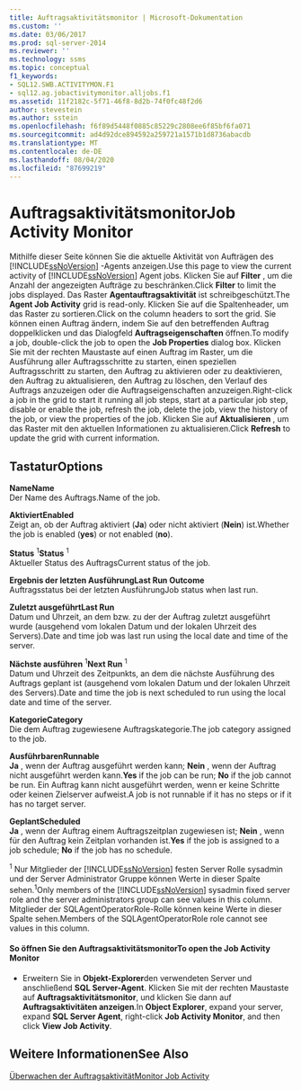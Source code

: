 ```yaml
---
title: Auftragsaktivitätsmonitor | Microsoft-Dokumentation
ms.custom: ''
ms.date: 03/06/2017
ms.prod: sql-server-2014
ms.reviewer: ''
ms.technology: ssms
ms.topic: conceptual
f1_keywords:
- SQL12.SWB.ACTIVITYMON.F1
- sql12.ag.jobactivitymonitor.alljobs.f1
ms.assetid: 11f2182c-5f71-46f8-8d2b-74f0fc48f2d6
author: stevestein
ms.author: sstein
ms.openlocfilehash: f6f89d5448f0885c85229c2808ee6f85bf6fa071
ms.sourcegitcommit: ad4d92dce894592a259721a1571b1d8736abacdb
ms.translationtype: MT
ms.contentlocale: de-DE
ms.lasthandoff: 08/04/2020
ms.locfileid: "87699219"
---
```

# <a name="job-activity-monitor"></a><span data-ttu-id="70f27-102">Auftragsaktivitätsmonitor</span><span class="sxs-lookup"><span data-stu-id="70f27-102">Job Activity Monitor</span></span>
  <span data-ttu-id="70f27-103">Mithilfe dieser Seite können Sie die aktuelle Aktivität von Aufträgen des [!INCLUDE[ssNoVersion](../../includes/ssnoversion-md.md)] -Agents anzeigen.</span><span class="sxs-lookup"><span data-stu-id="70f27-103">Use this page to view the current activity of [!INCLUDE[ssNoVersion](../../includes/ssnoversion-md.md)] Agent jobs.</span></span> <span data-ttu-id="70f27-104">Klicken Sie auf **Filter** , um die Anzahl der angezeigten Aufträge zu beschränken.</span><span class="sxs-lookup"><span data-stu-id="70f27-104">Click **Filter** to limit the jobs displayed.</span></span> <span data-ttu-id="70f27-105">Das Raster **Agentauftragsaktivität** ist schreibgeschützt.</span><span class="sxs-lookup"><span data-stu-id="70f27-105">The **Agent Job Activity** grid is read-only.</span></span> <span data-ttu-id="70f27-106">Klicken Sie auf die Spaltenheader, um das Raster zu sortieren.</span><span class="sxs-lookup"><span data-stu-id="70f27-106">Click on the column headers to sort the grid.</span></span> <span data-ttu-id="70f27-107">Sie können einen Auftrag ändern, indem Sie auf den betreffenden Auftrag doppelklicken und das Dialogfeld **Auftragseigenschaften** öffnen.</span><span class="sxs-lookup"><span data-stu-id="70f27-107">To modify a job, double-click the job to open the **Job Properties** dialog box.</span></span> <span data-ttu-id="70f27-108">Klicken Sie mit der rechten Maustaste auf einen Auftrag im Raster, um die Ausführung aller Auftragsschritte zu starten, einen speziellen Auftragsschritt zu starten, den Auftrag zu aktivieren oder zu deaktivieren, den Auftrag zu aktualisieren, den Auftrag zu löschen, den Verlauf des Auftrags anzuzeigen oder die Auftragseigenschaften anzuzeigen.</span><span class="sxs-lookup"><span data-stu-id="70f27-108">Right-click a job in the grid to start it running all job steps, start at a particular job step, disable or enable the job, refresh the job, delete the job, view the history of the job, or view the properties of the job.</span></span> <span data-ttu-id="70f27-109">Klicken Sie auf **Aktualisieren** , um das Raster mit den aktuellen Informationen zu aktualisieren.</span><span class="sxs-lookup"><span data-stu-id="70f27-109">Click **Refresh** to update the grid with current information.</span></span>  
  
## <a name="options"></a><span data-ttu-id="70f27-110">Tastatur</span><span class="sxs-lookup"><span data-stu-id="70f27-110">Options</span></span>  
 <span data-ttu-id="70f27-111">**Name**</span><span class="sxs-lookup"><span data-stu-id="70f27-111">**Name**</span></span>  
 <span data-ttu-id="70f27-112">Der Name des Auftrags.</span><span class="sxs-lookup"><span data-stu-id="70f27-112">Name of the job.</span></span>  
  
 <span data-ttu-id="70f27-113">**Aktiviert**</span><span class="sxs-lookup"><span data-stu-id="70f27-113">**Enabled**</span></span>  
 <span data-ttu-id="70f27-114">Zeigt an, ob der Auftrag aktiviert (**Ja**) oder nicht aktiviert (**Nein**) ist.</span><span class="sxs-lookup"><span data-stu-id="70f27-114">Whether the job is enabled (**yes**) or not enabled (**no**).</span></span>  
  
 <span data-ttu-id="70f27-115">**Status** <sup>1</sup></span><span class="sxs-lookup"><span data-stu-id="70f27-115">**Status** <sup>1</sup></span></span>  
 <span data-ttu-id="70f27-116">Aktueller Status des Auftrags</span><span class="sxs-lookup"><span data-stu-id="70f27-116">Current status of the job.</span></span>  
  
 <span data-ttu-id="70f27-117">**Ergebnis der letzten Ausführung**</span><span class="sxs-lookup"><span data-stu-id="70f27-117">**Last Run Outcome**</span></span>  
 <span data-ttu-id="70f27-118">Auftragsstatus bei der letzten Ausführung</span><span class="sxs-lookup"><span data-stu-id="70f27-118">Job status when last run.</span></span>  
  
 <span data-ttu-id="70f27-119">**Zuletzt ausgeführt**</span><span class="sxs-lookup"><span data-stu-id="70f27-119">**Last Run**</span></span>  
 <span data-ttu-id="70f27-120">Datum und Uhrzeit, an dem bzw. zu der der Auftrag zuletzt ausgeführt wurde (ausgehend vom lokalen Datum und der lokalen Uhrzeit des Servers).</span><span class="sxs-lookup"><span data-stu-id="70f27-120">Date and time job was last run using the local date and time of the server.</span></span>  
  
 <span data-ttu-id="70f27-121">**Nächste ausführen** <sup>1</sup></span><span class="sxs-lookup"><span data-stu-id="70f27-121">**Next Run** <sup>1</sup></span></span>  
 <span data-ttu-id="70f27-122">Datum und Uhrzeit des Zeitpunkts, an dem die nächste Ausführung des Auftrags geplant ist (ausgehend vom lokalen Datum und der lokalen Uhrzeit des Servers).</span><span class="sxs-lookup"><span data-stu-id="70f27-122">Date and time the job is next scheduled to run using the local date and time of the server.</span></span>  
  
 <span data-ttu-id="70f27-123">**Kategorie**</span><span class="sxs-lookup"><span data-stu-id="70f27-123">**Category**</span></span>  
 <span data-ttu-id="70f27-124">Die dem Auftrag zugewiesene Auftragskategorie.</span><span class="sxs-lookup"><span data-stu-id="70f27-124">The job category assigned to the job.</span></span>  
  
 <span data-ttu-id="70f27-125">**Ausführbaren**</span><span class="sxs-lookup"><span data-stu-id="70f27-125">**Runnable**</span></span>  
 <span data-ttu-id="70f27-126">**Ja** , wenn der Auftrag ausgeführt werden kann; **Nein** , wenn der Auftrag nicht ausgeführt werden kann.</span><span class="sxs-lookup"><span data-stu-id="70f27-126">**Yes** if the job can be run; **No** if the job cannot be run.</span></span> <span data-ttu-id="70f27-127">Ein Auftrag kann nicht ausgeführt werden, wenn er keine Schritte oder keinen Zielserver aufweist.</span><span class="sxs-lookup"><span data-stu-id="70f27-127">A job is not runnable if it has no steps or if it has no target server.</span></span>  
  
 <span data-ttu-id="70f27-128">**Geplant**</span><span class="sxs-lookup"><span data-stu-id="70f27-128">**Scheduled**</span></span>  
 <span data-ttu-id="70f27-129">**Ja** , wenn der Auftrag einem Auftragszeitplan zugewiesen ist; **Nein** , wenn für den Auftrag kein Zeitplan vorhanden ist.</span><span class="sxs-lookup"><span data-stu-id="70f27-129">**Yes** if the job is assigned to a job schedule; **No** if the job has no schedule.</span></span>  
  
 <span data-ttu-id="70f27-130"><sup>1</sup> Nur Mitglieder der [!INCLUDE[ssNoVersion](../../includes/ssnoversion-md.md)] festen Server Rolle sysadmin und der Server Administrator Gruppe können Werte in dieser Spalte sehen.</span><span class="sxs-lookup"><span data-stu-id="70f27-130"><sup>1</sup>Only members of the [!INCLUDE[ssNoVersion](../../includes/ssnoversion-md.md)] sysadmin fixed server role and the server administrators group can see values in this column.</span></span> <span data-ttu-id="70f27-131">Mitglieder der SQLAgentOperatorRole-Rolle können keine Werte in dieser Spalte sehen.</span><span class="sxs-lookup"><span data-stu-id="70f27-131">Members of the SQLAgentOperatorRole role cannot see values in this column.</span></span>  
  
#### <a name="to-open-the-job-activity-monitor"></a><span data-ttu-id="70f27-132">So öffnen Sie den Auftragsaktivitätsmonitor</span><span class="sxs-lookup"><span data-stu-id="70f27-132">To open the Job Activity Monitor</span></span>  
  
-   <span data-ttu-id="70f27-133">Erweitern Sie in **Objekt-Explorer**den verwendeten Server und anschließend **SQL Server-Agent**. Klicken Sie mit der rechten Maustaste auf **Auftragsaktivitätsmonitor**, und klicken Sie dann auf **Auftragsaktivitäten anzeigen**.</span><span class="sxs-lookup"><span data-stu-id="70f27-133">In **Object Explorer**, expand your server, expand **SQL Server Agent**, right-click **Job Activity Monitor**, and then click **View Job Activity**.</span></span>  
  
## <a name="see-also"></a><span data-ttu-id="70f27-134">Weitere Informationen</span><span class="sxs-lookup"><span data-stu-id="70f27-134">See Also</span></span>  
 [<span data-ttu-id="70f27-135">Überwachen der Auftragsaktivität</span><span class="sxs-lookup"><span data-stu-id="70f27-135">Monitor Job Activity</span></span>](monitor-job-activity.md)  
  
  
